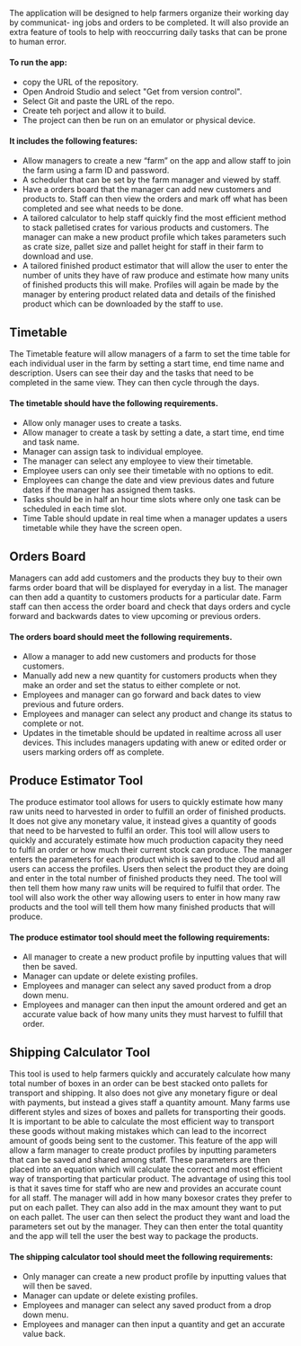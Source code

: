 The application will be designed to help farmers organize their working day by communicat-
ing jobs and orders to be completed. It will also provide an extra feature of tools to help with
reoccurring daily tasks that can be prone to human error.

#### To run the app:
- copy the URL of the repository.
- Open Android Studio and select "Get from version control".
- Select Git and paste the URL of the repo.
- Create teh porject and allow it to build.
- The project can then be run on an emulator or physical device.



#### It includes the following features:
- Allow managers to create a new “farm” on the app and allow staff to join the farm
using a farm ID and password.
- A scheduler that can be set by the farm manager and viewed by staff.
- Have a orders board that the manager can add new customers and products to. Staff
can then view the orders and mark off what has been completed and see what needs to
be done.
- A tailored calculator to help staff quickly find the most efficient method to stack
palletised crates for various products and customers. The manager can make a new
product profile which takes parameters such as crate size, pallet size and pallet height
for staff in their farm to download and use.
- A tailored finished product estimator that will allow the user to enter the number of
units they have of raw produce and estimate how many units of finished products this
will make. Profiles will again be made by the manager by entering product related data
and details of the finished product which can be downloaded by the staff to use.


## Timetable
The Timetable feature will allow managers of a farm to set the time table for each individual
user in the farm by setting a start time, end time name and description. Users can see their 
day and the tasks that need to be completed in the same view. They can then cycle through
the days. 

#### The timetable should have the following requirements.

- Allow only manager uses to create a tasks.
- Allow manager to create a task by setting a date, a start time, end time and task name.
- Manager can assign task to individual employee.
- The manager can select any employee to view their timetable.
- Employee users can only see their timetable with no options to edit.
- Employees can change the date and view previous dates and future dates if the manager
has assigned them tasks.
- Tasks should be in half an hour time slots where only one task can be scheduled in
each time slot.
- Time Table should update in real time when a manager updates a users timetable while they
have the screen open.

## Orders Board
Managers can add add customers and the products they buy to their own farms order board
that will be displayed for everyday in a list. The manager can then add a quantity to customers
products for a particular date. Farm staff can then access the order board and check that days
orders and cycle forward and backwards dates to view upcoming or previous orders.

#### The orders board should meet the following requirements.

- Allow a manager to add new customers and products for those customers.
- Manually add new a new quantity for customers products when they make an order
and set the status to either complete or not.
- Employees and manager can go forward and back dates to view previous and future
orders.
- Employees and manager can select any product and change its status to complete or
not.
- Updates in the timetable should be updated in realtime across all user devices. This 
includes managers updating with anew or edited order or users marking orders off as complete.

## Produce Estimator Tool

The produce estimator tool allows for users to quickly estimate how many raw units need
to harvested in order to fulfill an order of finished products. It does not give any monetary
value, it instead gives a quantity of goods that need to be harvested to fulfil an order. This
tool will allow users to quickly and accurately estimate how much production capacity they
need to fulfil an order or how much their current stock can produce. The manager enters
the parameters for each product which is saved to the cloud and all users can access the
profiles. Users then select the product they are doing and enter in the total number of finished
products they need. The tool will then tell them how many raw units will be required to
fulfil that order. The tool will also work the other way allowing users to enter in how many
raw products and the tool will tell them how many finished products that will produce.

#### The produce estimator tool should meet the following requirements:
- All manager to create a new product profile by inputting values that will then be saved.
- Manager can update or delete existing profiles.
- Employees and manager can select any saved product from a drop down menu.
- Employees and manager can then input the amount ordered and get an accurate value
back of how many units they must harvest to fulfill that order.

## Shipping Calculator Tool

This tool is used to help farmers quickly and accurately calculate how many total number of
boxes in an order can be best stacked onto pallets for transport and shipping. It also does not
give any monetary figure or deal with payments, but instead a gives staff a quantity amount.
Many farms use different styles and sizes of boxes and pallets for transporting their goods. It
is important to be able to calculate the most efficient way to transport these goods without
making mistakes which can lead to the incorrect amount of goods being sent to the customer.
This feature of the app will allow a farm manager to create product profiles by inputting
parameters that can be saved and shared among staff. These parameters are then placed
into an equation which will calculate the correct and most efficient way of transporting that
particular product. The advantage of using this tool is that it saves time for staff who are new
and provides an accurate count for all staff.
The manager will add in how many boxesor crates they prefer to put on each pallet. 
They can also add in the max amount they want to put on each pallet. 
The user can then select the product they want and load the parameters
set out by the manager. They can then enter the total quantity and the app will tell the user
the best way to package the products.

#### The shipping calculator tool should meet the following requirements:

- Only manager can create a new product profile by inputting values that will then be saved.
- Manager can update or delete existing profiles.
- Employees and manager can select any saved product from a drop down menu.
- Employees and manager can then input a quantity and get an accurate value back.


